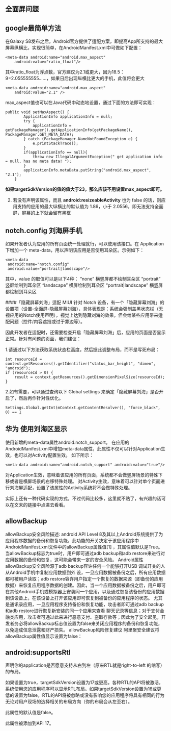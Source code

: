 ## 全面屏问题


## google最简单方法
在Galaxy S8发布之后，Android官方提供了适配方案，即提高App所支持的最大屏幕纵横比，实现很简单，在AndroidManifest.xml中可做如下配置：
```
<meta-data android:name="android.max_aspect"
    android:value="ratio_float"/>
```
其中ratio_float为浮点数，官方建议为2.1或更大，因为18.5：9=2.055555555……，如果日后出现纵横比更大的手机，此值将会更大
```
<meta-data android:name="android.max_aspect"
    android:value="2.1" />
```
max_aspect值也可以在Java代码中动态地设置，通过下面的方法即可实现：
```
public void setMaxAspect() {
        ApplicationInfo applicationInfo = null;
        try {
            applicationInfo = getPackageManager().getApplicationInfo(getPackageName(), PackageManager.GET_META_DATA);
        } catch (PackageManager.NameNotFoundException e) {
            e.printStackTrace();
        }
        if(applicationInfo == null){
            throw new IllegalArgumentException(" get application info = null, has no meta data! ");
        }
        applicationInfo.metaData.putString("android.max_aspect", "2.1");
    }
```
**如果targetSdkVersion的值的值大于23，那么应该不用设置max_aspect即可。**

2. 若没有声明该属性，而且
**android:resizeableActivity**
也为 false 的话，则应用支持的应用的最大纵横比的默认值为 1.86，小于 2.0556，即无法支持全面屏，屏幕的上下就会留有黑框


## notch.config  刘海屏手机

如果开发者认为应用的所有页面统一处理就行，可以使用该接口。在 Application 下增加一个 meta-data，用以声明该应用是否使用耳朵区。示例如下：
```
<meta-data
 android:name="notch.config"
 android:value="portrait|landscape"/>
```
其中，value 的取值可以是以下4种：
“none” 横竖屏都不绘制耳朵区
“portrait” 竖屏绘制到耳朵区
“landscape” 横屏绘制到耳朵区
“portrait|landscape” 横竖屏都绘制到耳朵区

####「隐藏屏幕刘海」适配
MIUI 针对 Notch 设备，有一个「隐藏屏幕刘海」的设置项（设置-全面屏-隐藏屏幕刘海），具体表现是：系统会强制盖黑状态栏（无视应用的Notch使用声明），视觉上达到隐藏刘海的效果。但会给某些应用带来适配问题（控件/内容遮挡或过于靠边等）。

因此开发者在适配时，还需要检查开启「隐藏屏幕刘海」后，应用的页面是否显示正常。针对有问题的页面，我们建议：

1.请通过以下方法获取系统状态栏高度，然后据此调整布局，而不是写死布局：
```
int resourceId = context.getResources().getIdentifier("status_bar_height", "dimen", "android");
if (resourceId > 0) {
    result = context.getResources().getDimensionPixelSize(resourceId);
}
```
2.如有需要，可以通过查询以下 Global settings 来确定「隐藏屏幕刘海」是否开启了，然后再作针对性优化。
```
Settings.Global.getInt(mContext.getContentResolver(), "force_black", 0) == 1
```


## 华为 使用刘海区显示
使用新增的meta-data属性android.notch_support。
在应用的AndroidManifest.xml中增加meta-data属性，此属性不仅可以针对Application生效，也可以对Activity配置生效。
如下所示：
```
<meta-data android:name="android.notch_support" android:value="true"/>
```
对Application生效，意味着该应用的所有页面，系统都不会做竖屏场景的特殊下移或者是横屏场景的右移特殊处理。
对Activity生效，意味着可以针对单个页面进行刘海屏适配，设置了该属性的Activity系统将不会做特殊处理。

实际上还有一种代码实现的方式，不过代码比较多，这里就不贴了，有兴趣的话可以在文末的链接中点进去看看。



## allowBackup
allowBackup安全风险描述:
android API Level 8及其以上Android系统提供了为应用程序数据的备份和恢复功能，此功能的开关决定于该应用程序中AndroidManifest.xml文件中的allowBackup属性值[1] ，其属性值默认是True。当allowBackup标志为true时，用户即可通过adb backup和adb restore来进行对应用数据的备份和恢复，这可能会带来一定的安全风险。
Android属性allowBackup安全风险源于adb backup容许任何一个能够打开USB 调试开关的人从Android手机中复制应用数据到外 设，一旦应用数据被备份之后，所有应用数据都可被用户读取；adb restore容许用户指定一个恢复的数据来源（即备份的应用数据）来恢复应用程序数据的创建。因此，当一个应用数据被备份之后，用户即可在其他Android手机或模拟器上安装同一个应用，以及通过恢复该备份的应用数据到该设备上，在该设备上打开该应用即可恢复到被备份的应用程序的状态。
尤其是通讯录应用，一旦应用程序支持备份和恢复功能，攻击者即可通过adb backup和adb restore进行恢复新安装的同一个应用来查看 聊天记录等信息；对于支付金融类应用，攻击者可通过此来进行恶意支付、盗取存款等；因此为了安全起见，开发者务必将allowBackup标志值设置为false来关闭应用程序的备份和恢复功能，以免造成信息泄露和财产损失。
allowBackup风险修复建议
阿里聚安全建议将allowBackup属性值显示设置为false：

## android:supportsRtl
声明你的application是否愿意支持从右到左（原来RTL就是right-to-left 的缩写）的布局。

如果设置为true，targetSdkVersion设置为17或更高，各种RTL的API将被激活，系统使用您的应用程序可以显示RTL布局。如果targetSdkVersion设置为16或更低的设置为false，RTL的API将被忽略或没有影响您的应用程序将具有相同的行为无论对用户现场的选择相关的布局方向（你的布局会从左至右）。

此属性的默认值是false。

此属性被添加到API 17。
